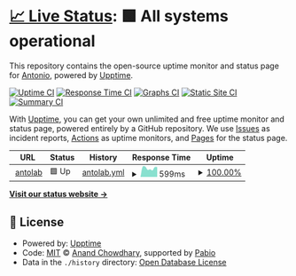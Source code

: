# [📈 Live Status](https://totoLab.github.io/upptime): <!--live status--> **🟩 All systems operational**

This repository contains the open-source uptime monitor and status page for [Antonio](antolab.xyz), powered by [Upptime](https://github.com/upptime/upptime).

[![Uptime CI](https://github.com/totoLab/upptime/workflows/Uptime%20CI/badge.svg)](https://github.com/totoLab/upptime/actions?query=workflow%3A%22Uptime+CI%22)
[![Response Time CI](https://github.com/totoLab/upptime/workflows/Response%20Time%20CI/badge.svg)](https://github.com/totoLab/upptime/actions?query=workflow%3A%22Response+Time+CI%22)
[![Graphs CI](https://github.com/totoLab/upptime/workflows/Graphs%20CI/badge.svg)](https://github.com/totoLab/upptime/actions?query=workflow%3A%22Graphs+CI%22)
[![Static Site CI](https://github.com/totoLab/upptime/workflows/Static%20Site%20CI/badge.svg)](https://github.com/totoLab/upptime/actions?query=workflow%3A%22Static+Site+CI%22)
[![Summary CI](https://github.com/totoLab/upptime/workflows/Summary%20CI/badge.svg)](https://github.com/totoLab/upptime/actions?query=workflow%3A%22Summary+CI%22)

With [Upptime](https://upptime.js.org), you can get your own unlimited and free uptime monitor and status page, powered entirely by a GitHub repository. We use [Issues](https://github.com/totoLab/upptime/issues) as incident reports, [Actions](https://github.com/totoLab/upptime/actions) as uptime monitors, and [Pages](https://totoLab.github.io/upptime) for the status page.

<!--start: status pages-->
<!-- This summary is generated by Upptime (https://github.com/upptime/upptime) -->
<!-- Do not edit this manually, your changes will be overwritten -->
<!-- prettier-ignore -->
| URL | Status | History | Response Time | Uptime |
| --- | ------ | ------- | ------------- | ------ |
| <img alt="" src="https://icons.duckduckgo.com/ip3/www.antolab.net.ico" height="13"> [antolab](https://www.antolab.net) | 🟩 Up | [antolab.yml](https://github.com/totoLab/upptime/commits/HEAD/history/antolab.yml) | <details><summary><img alt="Response time graph" src="./graphs/antolab/response-time-week.png" height="20"> 599ms</summary><br><a href="https://totolab.github.io/upptime/history/antolab"><img alt="Response time 525" src="https://img.shields.io/endpoint?url=https%3A%2F%2Fraw.githubusercontent.com%2FtotoLab%2Fupptime%2FHEAD%2Fapi%2Fantolab%2Fresponse-time.json"></a><br><a href="https://totolab.github.io/upptime/history/antolab"><img alt="24-hour response time 567" src="https://img.shields.io/endpoint?url=https%3A%2F%2Fraw.githubusercontent.com%2FtotoLab%2Fupptime%2FHEAD%2Fapi%2Fantolab%2Fresponse-time-day.json"></a><br><a href="https://totolab.github.io/upptime/history/antolab"><img alt="7-day response time 599" src="https://img.shields.io/endpoint?url=https%3A%2F%2Fraw.githubusercontent.com%2FtotoLab%2Fupptime%2FHEAD%2Fapi%2Fantolab%2Fresponse-time-week.json"></a><br><a href="https://totolab.github.io/upptime/history/antolab"><img alt="30-day response time 621" src="https://img.shields.io/endpoint?url=https%3A%2F%2Fraw.githubusercontent.com%2FtotoLab%2Fupptime%2FHEAD%2Fapi%2Fantolab%2Fresponse-time-month.json"></a><br><a href="https://totolab.github.io/upptime/history/antolab"><img alt="1-year response time 525" src="https://img.shields.io/endpoint?url=https%3A%2F%2Fraw.githubusercontent.com%2FtotoLab%2Fupptime%2FHEAD%2Fapi%2Fantolab%2Fresponse-time-year.json"></a></details> | <details><summary><a href="https://totolab.github.io/upptime/history/antolab">100.00%</a></summary><a href="https://totolab.github.io/upptime/history/antolab"><img alt="All-time uptime 98.80%" src="https://img.shields.io/endpoint?url=https%3A%2F%2Fraw.githubusercontent.com%2FtotoLab%2Fupptime%2FHEAD%2Fapi%2Fantolab%2Fuptime.json"></a><br><a href="https://totolab.github.io/upptime/history/antolab"><img alt="24-hour uptime 100.00%" src="https://img.shields.io/endpoint?url=https%3A%2F%2Fraw.githubusercontent.com%2FtotoLab%2Fupptime%2FHEAD%2Fapi%2Fantolab%2Fuptime-day.json"></a><br><a href="https://totolab.github.io/upptime/history/antolab"><img alt="7-day uptime 100.00%" src="https://img.shields.io/endpoint?url=https%3A%2F%2Fraw.githubusercontent.com%2FtotoLab%2Fupptime%2FHEAD%2Fapi%2Fantolab%2Fuptime-week.json"></a><br><a href="https://totolab.github.io/upptime/history/antolab"><img alt="30-day uptime 95.15%" src="https://img.shields.io/endpoint?url=https%3A%2F%2Fraw.githubusercontent.com%2FtotoLab%2Fupptime%2FHEAD%2Fapi%2Fantolab%2Fuptime-month.json"></a><br><a href="https://totolab.github.io/upptime/history/antolab"><img alt="1-year uptime 98.80%" src="https://img.shields.io/endpoint?url=https%3A%2F%2Fraw.githubusercontent.com%2FtotoLab%2Fupptime%2FHEAD%2Fapi%2Fantolab%2Fuptime-year.json"></a></details>

<!--end: status pages-->

[**Visit our status website →**](https://totoLab.github.io/upptime)

## 📄 License

- Powered by: [Upptime](https://github.com/upptime/upptime)
- Code: [MIT](./LICENSE) © [Anand Chowdhary](https://anandchowdhary.com), supported by [Pabio](https://pabio.com)
- Data in the `./history` directory: [Open Database License](https://opendatacommons.org/licenses/odbl/1-0/)
